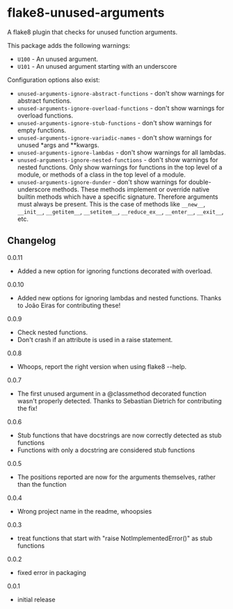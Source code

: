 # flake8-unused-arguments

A flake8 plugin that checks for unused function arguments.

This package adds the following warnings:

 - `U100` - An unused argument.
 - `U101` - An unused argument starting with an underscore

Configuration options also exist:
 - `unused-arguments-ignore-abstract-functions` - don't show warnings for abstract functions.
 - `unused-arguments-ignore-overload-functions` - don't show warnings for overload functions.
 - `unused-arguments-ignore-stub-functions` - don't show warnings for empty functions.
 - `unused-arguments-ignore-variadic-names` - don't show warnings for unused *args and **kwargs.
 - `unused-arguments-ignore-lambdas` - don't show warnings for all lambdas.
 - `unused-arguments-ignore-nested-functions` - don't show warnings for nested
   functions. Only show warnings for functions in the top level of a module, or methods
   of a class in the top level of a module.
 - `unused-arguments-ignore-dunder` - don't show warnings for double-underscore methods.
   These methods implement or override native builtin methods which have a specific
   signature. Therefore arguments must always be present. This is the case of methods
   like `__new__`, `__init__`, `__getitem__`, `__setitem__`, `__reduce_ex__`,
   `__enter__`, `__exit__`, etc.

## Changelog

0.0.11
 - Added a new option for ignoring functions decorated with overload.

0.0.10
 - Added new options for ignoring lambdas and nested functions. Thanks to João Eiras for contributing these!

0.0.9
 - Check nested functions.
 - Don't crash if an attribute is used in a raise statement.

0.0.8
 - Whoops, report the right version when using flake8 --help.

0.0.7
 - The first unused argument in a @classmethod decorated function wasn't properly detected. Thanks to Sebastian Dietrich for contributing the fix!

0.0.6
 - Stub functions that have docstrings are now correctly detected as stub functions
 - Functions with only a docstring are considered stub functions

0.0.5
 - The positions reported are now for the arguments themselves, rather than the function

0.0.4
 - Wrong project name in the readme, whoopsies

0.0.3
 - treat functions that start with "raise NotImplementedError()" as stub functions

0.0.2
 - fixed error in packaging

0.0.1
 - initial release
